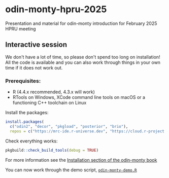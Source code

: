 # odin-monty-hpru-2025

Presentation and material for odin-monty introduction for February 2025 HPRU meeting

## Interactive session

We don't have a lot of time, so please don't spend too long on installation!  All the code is available and you can also work through things in your own time if it does not work out.

### Prerequisites:

* R (4.4.x recommended, 4.3.x will work)
* RTools on Windows, XCode command line tools on macOS or a functioning C++ toolchain on Linux

Install the packages:

```r
install.packages(
  c("odin2", "decor", "pkgload", "posterior", "brio"),
  repos = c("https://mrc-ide.r-universe.dev", "https://cloud.r-project.org"))
```

Check everything works:

```r
pkgbuild::check_build_tools(debug = TRUE)
```

For more information see the [Installation section of the odin-monty book](https://mrc-ide.github.io/odin-monty/installation.html)

You can now work through the demo script, [`odin-monty-demo.R`](odin-monty-demo.R)
